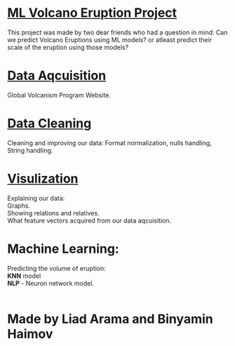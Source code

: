 # <ins>**ML Volcano Eruption Project**</ins>

This project was made by two dear friends who had a question in mind:
Can we predict Volcano Eruptions using ML models? or atleast predict their scale of the eruption using those models?<br />

# <ins>Data Aqcuisition</ins> 
Global Volcanism Program Website.<br />

# <ins>Data Cleaning</ins>  
Cleaning and improving our data:
Format normalization,
nulls handling,
String handling.<br />


# <ins>Visulization</ins> 
Explaining our data:<br />
Graphs.<br />
Showing relations and relatives.<br />
What feature vectors acquired from our data aqcuisition.<br />

# Machine Learning:
Predicting the volume of eruption:<br />
**KNN** model<br />
**NLP** - Neuron network model.<br />
<br />


# **Made by Liad Arama and Binyamin Haimov**
